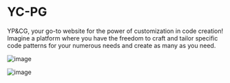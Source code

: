 # YC-PG
YP&CG, your go-to website for the power of customization in code creation! Imagine a platform where you have the freedom to craft and tailor specific code patterns for your numerous needs and create as many as you need.

![image](https://github.com/GIGI-CodeAce/YC-PG/assets/142694357/cb4e6ccf-3334-4358-884b-afe0e48aa9ec)

![image](https://github.com/GIGI-CodeAce/YC-PG/assets/142694357/6013cc05-c557-4dcc-a4e6-e3a40adba754)

